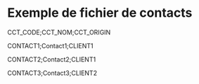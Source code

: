 # Exemple de fichier de contacts

CCT\_CODE;CCT\_NOM;CCT\_ORIGIN


CONTACT1;Contact1;CLIENT1


CONTACT2;Contact2;CLIENT1


CONTACT3;Contact3;CLIENT2



